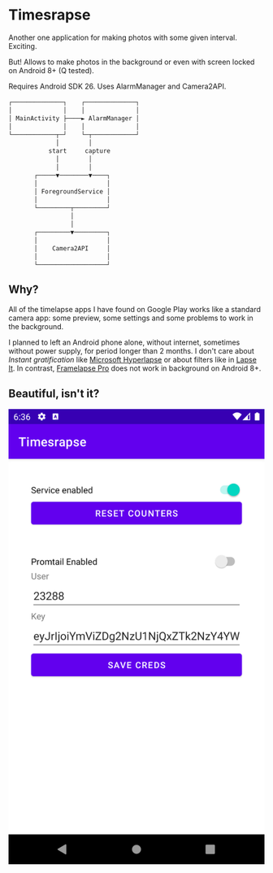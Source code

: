 # Timesrapse

Another one application for making photos with some given interval. Exciting. 

But! 
Allows to make photos in the background or even with screen locked on Android 8+ (Q tested).

Requires Android SDK 26. Uses AlarmManager and Camera2API.

```
┌──────────────┐    ┌──────────────┐
│              │    │              │
│ MainActivity ├────► AlarmManager │
│              │    │              │
└────────────┬─┘    └─┬────────────┘
             │        │
           start     capture
             │        │
             │        │
       ┌─────▼────────▼────┐
       │                   │
       │ ForegroundService │
       │                   │
       └─────────┬─────────┘
                 │
                 │
       ┌─────────▼─────────┐
       │                   │
       │    Camera2API     │
       │                   │
       └───────────────────┘
```

## Why?

All of the timelapse apps I have found on Google Play works like a standard camera app: some preview, some settings and some problems to work in the background. 

I planned to left an Android phone alone, without internet, sometimes without power supply, for period longer than 2 months. I don't care about _Instant gratification_ like [Microsoft Hyperlapse](https://play.google.com/store/apps/details?id=com.microsoft.hyperlapsemobile&hl=pl&gl=US) or about filters like in [Lapse It](https://play.google.com/store/apps/details?id=com.ui.LapseItPro&hl=pl&gl=US). In contrast, [Framelapse Pro](https://play.google.com/store/apps/details?id=com.neximolabs.droidtimelapsepro&hl=pl&gl=US) does not work in background on Android 8+.

## Beautiful, isn't it?

![No, it is not.](https://raw.githubusercontent.com/antrov/timesrapse-android/main/docs/Screenshot_1614447364.png)